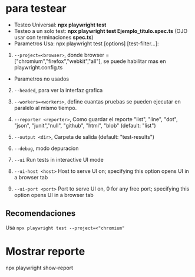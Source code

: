 # para testear 
- Testeo Universal: **npx playwright test**
- Testeo a un solo test: **npx playwright test Ejemplo_titulo.spec.ts** (OJO usar con terminaciones **spec.ts**)
- Parametros Usa: npx playwright test [options] [test-filter...]:
1. `--project=<browser>`, donde browser = ["chromium","firefox","webkit","all"], se puede habilitar mas en playwright.config.ts

- Parametros no usados 
2. `--headed`, para ver la interfaz grafica
3. `--workers=<workers>`,  define cuantas pruebas se pueden ejecutar en paralelo al mismo tiempo.
4. `--reporter <reporter>`,  Como guardar el reporte "list", "line", "dot", "json", "junit","null", "github", "html", "blob" (default: "list")
5. `--output <dir>`, Carpeta de salida (default: "test-results")
6. `--debug`, modo depuracion 

7. `--ui` Run tests in interactive UI mode
8. `--ui-host <host>` Host to serve UI on; specifying this option opens UI in a browser tab
9. `--ui-port <port>` Port to serve UI on, 0 for any free port; specifying this option opens UI in a browser tab
## Recomendaciones
Usa `npx playwright test --project=<"chromium"`


# Mostrar reporte
npx playwright show-report 

